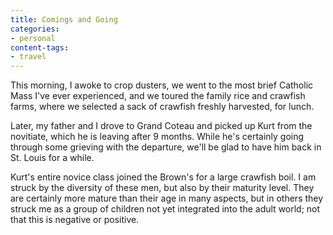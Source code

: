 ```yaml
---
title: Comings and Going
categories:
- personal
content-tags:
- travel
---
```


This morning, I awoke to crop dusters, we went to the most brief Catholic Mass I've ever experienced, and we toured the family rice and crawfish farms, where we selected a sack of crawfish freshly harvested, for lunch.

Later, my father and I drove to Grand Coteau and picked up Kurt from the novitiate, which he is leaving after 9 months.  While he's certainly going through some grieving with the departure, we'll be glad to have him back in St. Louis for a while.

Kurt's entire novice class joined the Brown's for a large crawfish boil.  I am struck by the diversity of these men, but also by their maturity level.  They are certainly more mature than their age in many aspects, but in others they struck me as a group of children not yet integrated into the adult world; not that this is negative or positive.
